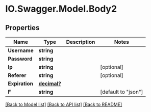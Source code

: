 # IO.Swagger.Model.Body2
## Properties

Name | Type | Description | Notes
------------ | ------------- | ------------- | -------------
**Username** | **string** |  | 
**Password** | **string** |  | 
**Ip** | **string** |  | [optional] 
**Referer** | **string** |  | [optional] 
**Expiration** | [**decimal?**](BigDecimal.md) |  | 
**F** | **string** |  | [default to "json"]

[[Back to Model list]](../README.md#documentation-for-models) [[Back to API list]](../README.md#documentation-for-api-endpoints) [[Back to README]](../README.md)

